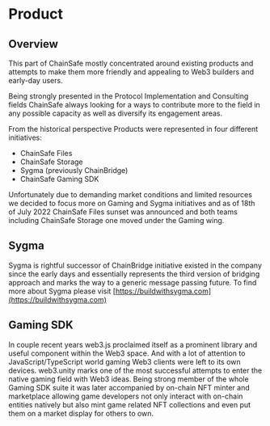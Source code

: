 # Product

## Overview
This part of ChainSafe mostly concentrated around existing products and attempts to make them more friendly and appealing to Web3 builders and early-day users.

Being strongly presented in the Protocol Implementation and Consulting fields ChainSafe always looking for a ways to contribute more to the field in any possible capacity as well as diversify its engagement areas.

From the historical perspective Products were represented in four different initiatives:
- ChainSafe Files
- ChainSafe Storage
- Sygma (previously ChainBridge)
- ChainSafe Gaming SDK

Unfortunately due to demanding market conditions and limited resources we decided to focus more on Gaming and Sygma initiatives and as of 18th of July 2022 ChainSafe Files sunset was announced and both teams including ChainSafe Storage one moved under the Gaming wing.

## Sygma
Sygma is rightful successor of ChainBridge initiative existed in the company since the early days and essentially represents the third version of bridging approach and marks the way to a generic message passing future. To find more about Sygma please visit [https://buildwithsygma.com](https://buildwithsygma.com)

## Gaming SDK
In couple recent years web3.js proclaimed itself as a prominent library and useful component within the Web3 space. And with a lot of attention to JavaScript/TypeScript world gaming Web3 clients were left to its own devices. web3.unity marks one of the most successful attempts to enter the native gaming field with Web3 ideas. Being strong member of the whole Gaming SDK suite it was later accompanied by on-chain NFT minter and marketplace allowing game developers not only interact with on-chain entities natively but also mint game related NFT collections and even put them on a market display for others to own.

